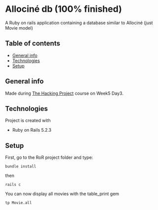# Allociné db (100% finished)
A Ruby on rails application containing a database similar to Allociné (just Movie model)

## Table of contents
* [General info](#general-info)
* [Technologies](#technologies)
* [Setup](#setup)

## General info

Made during [The Hacking Project](https://www.thehackingproject.org) course on Week5 Day3.

## Technologies

Project is created with

- Ruby on Rails 5.2.3

## Setup

First, go to the RoR project folder and type:

```
bundle install
```

then

```
rails c
```

You can now display all movies with the table_print gem
```
tp Movie.all
```